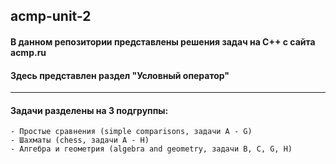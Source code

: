 ## acmp-unit-2

#### В данном репозитории представлены решения задач на C++ с сайта acmp.ru 
#### Здесь представлен раздел "Условный оператор"
-----
#### Задачи разделены на 3 подгруппы:
    - Простые сравнения (simple comparisons, задачи A - G)
    - Шахматы (chess, задачи A - H)
    - Алгебра и геометрия (algebra and geometry, задачи B, C, G, H)

